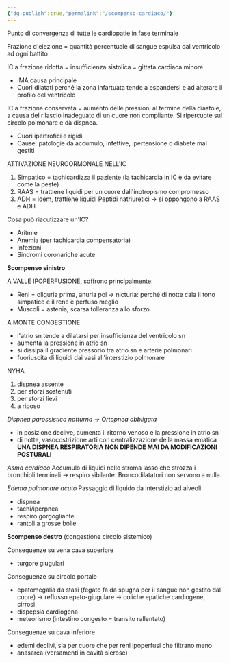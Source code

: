 ```yaml
---
{"dg-publish":true,"permalink":"/scompenso-cardiaco/"}
---
```


Punto di convergenza di tutte le cardiopatie in fase terminale

Frazione d'eiezione = quantità percentuale di sangue espulsa dal ventricolo ad ogni battito

IC a frazione ridotta = insufficienza sistolica = gittata cardiaca minore
- IMA causa principale
- Cuori dilatati perché la zona infartuata tende a espandersi e ad alterare il profilo del ventricolo

IC a frazione conservata = aumento delle pressioni al termine della diastole, a causa del rilascio inadeguato di un cuore non compliante. Si ripercuote sul circolo polmonare e dà dispnea.
- Cuori ipertrofici e rigidi
- Cause: patologie da accumulo, infettive, ipertensione o diabete mal gestiti

ATTIVAZIONE NEUROORMONALE NELL'IC
1) Simpatico = tachicardizza il paziente (la tachicardia in IC è da evitare come la peste)
2) RAAS = trattiene liquidi per un cuore dall'inotropismo compromesso
3) ADH = idem, trattiene liquidi
Peptidi natriuretici → si oppongono a RAAS e ADH

Cosa può riacutizzare un'IC?
- Aritmie
- Anemia (per tachicardia compensatoria)
- Infezioni
- Sindromi coronariche acute

**Scompenso sinistro**

A VALLE IPOPERFUSIONE, soffrono principalmente:
- Reni = oliguria prima, anuria poi → nicturia: perché di notte cala il tono simpatico e il rene è perfuso meglio
- Muscoli = astenia, scarsa tolleranza allo sforzo

A MONTE CONGESTIONE
- l'atrio sn tende a dilatarsi per insufficienza del ventricolo sn 
- aumenta la pressione in atrio sn
- si dissipa il gradiente pressorio tra atrio sn e arterie polmonari
- fuoriuscita di liquidi dai vasi all'interstizio polmonare

NYHA
1) dispnea assente
2) per sforzi sostenuti
3) per sforzi lievi
4) a riposo

*Dispnea parossistica notturna → Ortopnea obbligata*
- in posizione declive, aumenta il ritorno venoso e la pressione in atrio sn
- di notte, vasocostrizione arti con centralizzazione della massa ematica
**UNA DISPNEA RESPIRATORIA NON DIPENDE MAI DA MODIFICAZIONI POSTURALI**

*Asma cardiaco*
Accumulo di liquidi nello stroma lasso che strozza i bronchioli terminali → respiro sibilante.
Broncodilatatori non servono a nulla.

*Edema polmonare acuto*
Passaggio di liquido da interstizio ad alveoli
- dispnea
- tachi/iperpnea
- respiro gorgogliante
- rantoli a grosse bolle

**Scompenso destro** (congestione circolo sistemico)

Conseguenze su vena cava superiore
- turgore giugulari

Conseguenze su circolo portale
- epatomegalia da stasi (fegato fa da spugna per il sangue non gestito dal cuore) → reflusso epato-giugulare → coliche epatiche cardiogene, cirrosi
- dispepsia cardiogena
- meteorismo (intestino congesto = transito rallentato)

Conseguenze su cava inferiore
* edemi declivi, sia per cuore che per reni ipoperfusi che filtrano meno
* anasarca (versamenti in cavità sierose)
